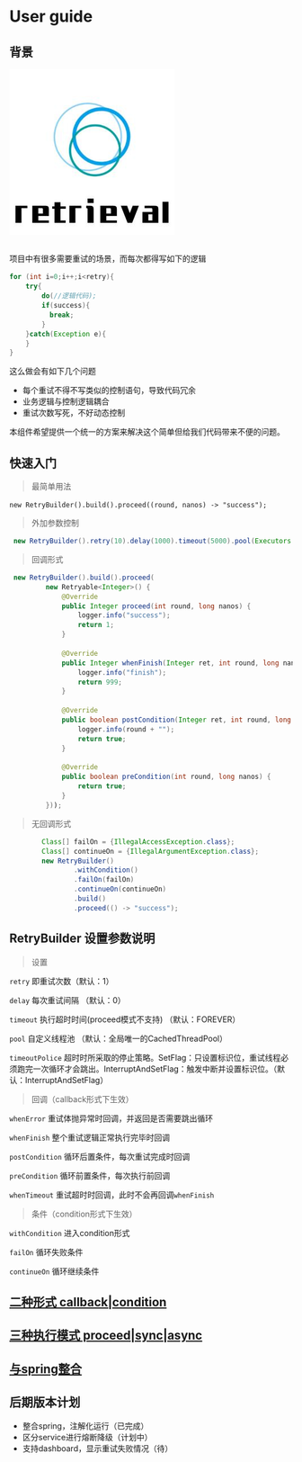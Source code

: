 # User guide

## 背景

![img](doc/logo.jpg)

##

项目中有很多需要重试的场景，而每次都得写如下的逻辑
```  java
for (int i=0;i++;i<retry){
    try{
        do(//逻辑代码);
        if(success){
          break;
        }
    }catch(Exception e){
    }
}
```

这么做会有如下几个问题

- 每个重试不得不写类似的控制语句，导致代码冗余
- 业务逻辑与控制逻辑耦合
- 重试次数写死，不好动态控制

本组件希望提供一个统一的方案来解决这个简单但给我们代码带来不便的问题。

## 快速入门

> 最简单用法

`new RetryBuilder().build().proceed((round, nanos) -> "success");`

> 外加参数控制

``` java
 new RetryBuilder().retry(10).delay(1000).timeout(5000).pool(Executors.newSingleThreadExecutor()).build().async((round, nanos) -> "success");
```

> 回调形式

``` java
 new RetryBuilder().build().proceed(
         new Retryable<Integer>() {
             @Override
             public Integer proceed(int round, long nanos) {
                 logger.info("success");
                 return 1;
             }

             @Override
             public Integer whenFinish(Integer ret, int round, long nanos) {
                 logger.info("finish");
                 return 999;
             }

             @Override
             public boolean postCondition(Integer ret, int round, long nanos) {
                 logger.info(round + "");
                 return true;
             }

             @Override
             public boolean preCondition(int round, long nanos) {
                 return true;
             }
         }));
```

> 无回调形式
``` java
        Class[] failOn = {IllegalAccessException.class};
        Class[] continueOn = {IllegalArgumentException.class};
        new RetryBuilder()
                .withCondition()
                .failOn(failOn)
                .continueOn(continueOn)
                .build()
                .proceed(() -> "success");
```


## RetryBuilder 设置参数说明

> 设置

`retry` 即重试次数（默认：1）

`delay` 每次重试间隔 （默认：0）

`timeout` 执行超时时间(proceed模式不支持) （默认：FOREVER）

`pool` 自定义线程池 （默认：全局唯一的CachedThreadPool）

`timeoutPolice` 超时时所采取的停止策略。SetFlag：只设置标识位，重试线程必须跑完一次循环才会跳出。InterruptAndSetFlag：触发中断并设置标识位。（默认：InterruptAndSetFlag）

> 回调（callback形式下生效）

`whenError` 重试体抛异常时回调，并返回是否需要跳出循环

`whenFinish` 整个重试逻辑正常执行完毕时回调

`postCondition` 循环后置条件，每次重试完成时回调

`preCondition` 循环前置条件，每次执行前回调

`whenTimeout` 重试超时时回调，此时不会再回调`whenFinish`

> 条件（condition形式下生效）

`withCondition` 进入condition形式

`failOn` 循环失败条件

`continueOn` 循环继续条件


## [二种形式 callback|condition](doc/两种形式.md)



## [三种执行模式 proceed|sync|async](doc/三种模式.md)
 


 
## [与spring整合](doc/与spring整合.md)




## 后期版本计划

- 整合spring，注解化运行（已完成）
- 区分service进行熔断降级（计划中）
- 支持dashboard，显示重试失败情况（待）
